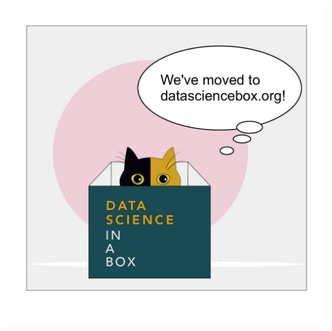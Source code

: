 <a href="https://datasciencebox.org/">
<img src="milu-moved.png" align="center" width="600px">
</a>
